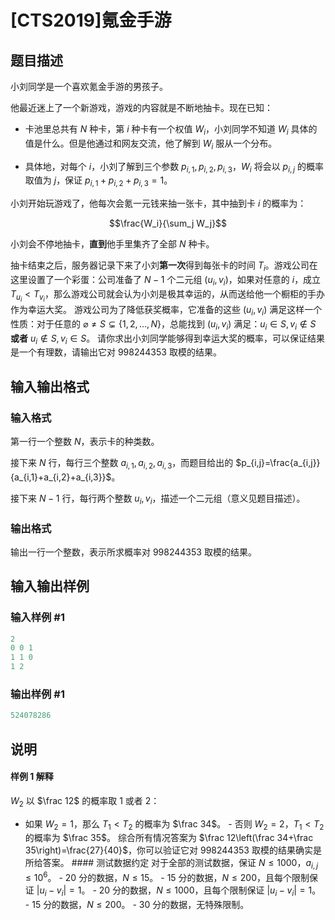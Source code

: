 # [CTS2019]氪金手游

## 题目描述

小刘同学是一个喜欢氪金手游的男孩子。

他最近迷上了一个新游戏，游戏的内容就是不断地抽卡。现在已知：

- 卡池里总共有 $N$ 种卡，第 $i$ 种卡有一个权值 $W_i$，小刘同学不知道 $W_i$ 具体的值是什么。但是他通过和网友交流，他了解到 $W_i$ 服从一个分布。

- 具体地，对每个 $i$，小刘了解到三个参数 $p_{i,1},p_{i,2},p_{i,3}$，$W_i$ 将会以 $p_{i,j}$ 的概率取值为 $j$，保证 $p_{i,1}+p_{i,2}+p_{i,3}=1$。

小刘开始玩游戏了，他每次会氪一元钱来抽一张卡，其中抽到卡 $i$ 的概率为：

$$\frac{W_i}{\sum_j W_j}$$

小刘会不停地抽卡，**直到**他手里集齐了全部 $N$ 种卡。

抽卡结束之后，服务器记录下来了小刘**第一次**得到每张卡的时间 $T_i$。游戏公司在这里设置了一个彩蛋：公司准备了 $N-1$ 个二元组 $(u_i,v_i)$，如果对任意的 $i$，成立 $T_{u_i}<T_{v_i}$，那么游戏公司就会认为小刘是极其幸运的，从而送给他一个橱柜的手办作为幸运大奖。 游戏公司为了降低获奖概率，它准备的这些 $(u_i,v_i)$ 满足这样一个性质：对于任意的 $\varnothing\ne S\subsetneq\{1,2,\ldots,N\}$，总能找到 $(u_i,v_i)$ 满足：$u_i\in S,v_i\notin S$ **或者** $u_i\notin S,v_i\in S$。 请你求出小刘同学能够得到幸运大奖的概率，可以保证结果是一个有理数，请输出它对 $998244353$ 取模的结果。

## 输入输出格式

### 输入格式

第一行一个整数 $N$，表示卡的种类数。

接下来 $N$ 行，每行三个整数 $a_{i,1},a_{i,2},a_{i,3}$，而题目给出的 $p_{i,j}=\frac{a_{i,j}}{a_{i,1}+a_{i,2}+a_{i,3}}$。

接下来 $N-1$ 行，每行两个整数 $u_i,v_i$，描述一个二元组（意义见题目描述）。

### 输出格式

输出一行一个整数，表示所求概率对 $998244353$ 取模的结果。

## 输入输出样例

### 输入样例 #1

```cpp
2
0 0 1
1 1 0
1 2
```


### 输出样例 #1

```cpp
524078286
```


## 说明

#### 样例 1 解释

$W_2$ 以 $\frac 12$ 的概率取 $1$ 或者 $2$：

- 如果 $W_2=1$，那么 $T_1<T_2$ 的概率为 $\frac 34$。 - 否则 $W_2=2$，$T_1<T_2$ 的概率为 $\frac 35$。 综合所有情况答案为 $\frac 12\left(\frac 34+\frac 35\right)=\frac{27}{40}$，你可以验证它对 $998244353$ 取模的结果确实是所给答案。 #### 测试数据约定 对于全部的测试数据，保证 $N\le 1000$，$a_{i,j}\le 10^6$。 - $20$ 分的数据，$N\le 15$。 - $15$ 分的数据，$N\le 200$，且每个限制保证 $|u_i−v_i|=1$。 - $20$ 分的数据，$N\le 1000$，且每个限制保证 $|u_i−v_i|=1$。 - $15$ 分的数据，$N\le 200$。 - $30$ 分的数据，无特殊限制。

